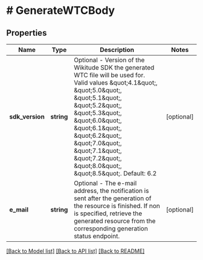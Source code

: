 # # GenerateWTCBody

## Properties

Name | Type | Description | Notes
------------ | ------------- | ------------- | -------------
**sdk_version** | **string** | Optional - Version of the Wikitude SDK the generated WTC file will be used for. Valid values \&quot;4.1\&quot;, \&quot;5.0\&quot;, \&quot;5.1\&quot;, \&quot;5.2\&quot;, \&quot;5.3\&quot;, \&quot;6.0\&quot;, \&quot;6.1\&quot;, \&quot;6.2\&quot;, \&quot;7.0\&quot;, \&quot;7.1\&quot;, \&quot;7.2\&quot;, \&quot;8.0\&quot;, \&quot;8.5\&quot;. Default: 6.2 | [optional]
**e_mail** | **string** | Optional - The e-mail address, the notification is sent after the generation of the resource is finished. If non is specified, retrieve the generated resource from the corresponding generation status endpoint. | [optional]

[[Back to Model list]](../../README.md#models) [[Back to API list]](../../README.md#endpoints) [[Back to README]](../../README.md)
